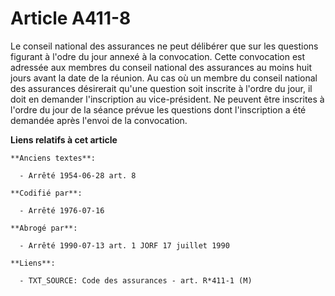 # Article A411-8

Le conseil national des assurances ne peut délibérer que sur les questions figurant à l'odre du jour annexé à la convocation.
Cette convocation est adressée aux membres du conseil national des assurances au moins huit jours avant la date de la
réunion. Au cas où un membre du conseil national des assurances désirerait qu'une question soit inscrite à l'ordre du jour,
il doit en demander l'inscription au vice-président. Ne peuvent être inscrites à l'ordre du jour de la séance prévue les
questions dont l'inscription a été demandée après l'envoi de la convocation.

**Liens relatifs à cet article**

	**Anciens textes**:

	  - Arrêté 1954-06-28 art. 8

	**Codifié par**:

	  - Arrêté 1976-07-16

	**Abrogé par**:

	  - Arrêté 1990-07-13 art. 1 JORF 17 juillet 1990

	**Liens**:

	  - TXT_SOURCE: Code des assurances - art. R*411-1 (M)
